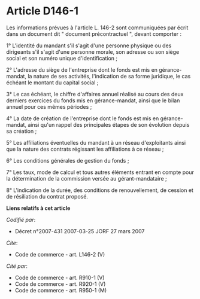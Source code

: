 # Article D146-1

Les informations prévues à l'article L. 146-2 sont communiquées par écrit dans un document dit " document précontractuel ",
devant comporter : 

1° L'identité du mandant s'il s'agit d'une personne physique ou des dirigeants s'il s'agit d'une personne morale, son adresse
ou son siège social et son numéro unique d'identification ; 

2° L'adresse du siège de l'entreprise dont le fonds est mis en gérance-mandat, la nature de ses activités, l'indication de sa
forme juridique, le cas échéant le montant du capital social ; 

3° Le cas échéant, le chiffre d'affaires annuel réalisé au cours des deux derniers exercices du fonds mis en gérance-mandat,
ainsi que le bilan annuel pour ces mêmes périodes ; 

4° La date de création de l'entreprise dont le fonds est mis en gérance-mandat, ainsi qu'un rappel des principales étapes de
son évolution depuis sa création ; 

5° Les affiliations éventuelles du mandant à un réseau d'exploitants ainsi que la nature des contrats régissant les
affiliations à ce réseau ; 

6° Les conditions générales de gestion du fonds ; 

7° Les taux, mode de calcul et tous autres éléments entrant en compte pour la détermination de la commission versée au
gérant-mandataire ; 

8° L'indication de la durée, des conditions de renouvellement, de cession et de résiliation du contrat proposé.

**Liens relatifs à cet article**

_Codifié par_:

  - Décret n°2007-431 2007-03-25 JORF 27 mars 2007

_Cite_:

  - Code de commerce - art. L146-2 (V)

_Cité par_:

  - Code de commerce - art. R910-1 (V)
  - Code de commerce - art. R920-1 (V)
  - Code de commerce - art. R950-1 (M)
